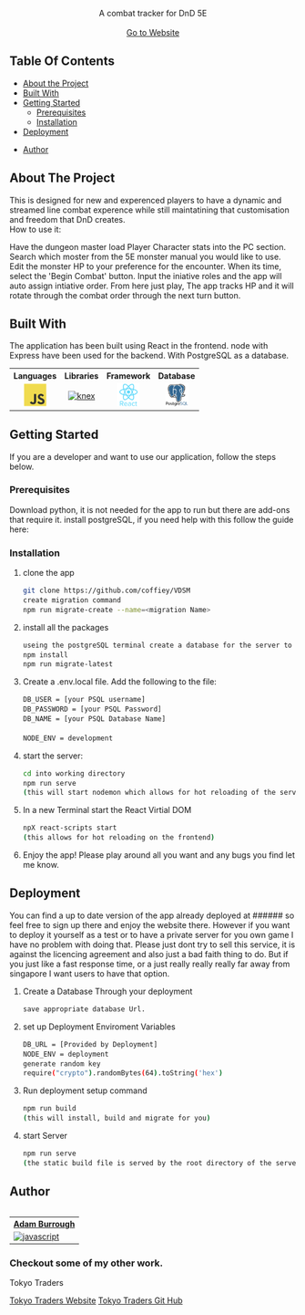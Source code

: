 <p align="center">
  <!-- <a href="https://github.com/tokyo-traders/koukan">
    <img src="https://user-images.githubusercontent.com/67497636/217703956-9a1c7261-930a-4fd4-a536-388541d7ed85.png" alt="Logo" width="480" height="250">
  </a> -->

   <p align="center">
    A combat tracker for DnD 5E
    <br/>
    <br/>
    <a href="https://VDSM.onrender.com/">Go to Website</a>

  </p>
</p>

## Table Of Contents

- [About the Project](#about-the-project)
- [Built With](#built-with)
- [Getting Started](#getting-started)
  - [Prerequisites](#prerequisites)
  - [Installation](#installation)
- [Deployment](#Deployment)
<!-- * [Roadmap](#roadmap)
- [Contributing](#contributing)
- [License](#license) -->
- [Author](#author)
<!-- * [Acknowledgements](#acknowledgements) -->

## About The Project

This is designed for new and experenced players to have a dynamic and streamed line combat experence while still maintatining that customisation and freedom that DnD creates.
<br/>
How to use it:

Have the dungeon master load Player Character stats into the PC section.
Search which moster from the 5E monster manual you would like to use.
Edit the monster HP to your preference for the encounter.
When its time, select the 'Begin Combat' button.
Input the iniative roles and the app will auto assign intiative order.
From here just play, The app tracks HP and it will rotate through the combat order through the next turn button.

## Built With

The application has been built using React in the frontend. node with Express have been used for the backend.
With PostgreSQL as a database.
</br>

<table align="center">
  <tr>
    <th>Languages</th>
    <th>Libraries</th>
    <th>Framework</th>
    <th>Database</th>
  </tr>

  <tr>
    <td align="center">
    <a href="https://developer.mozilla.org/en-US/docs/Web/JavaScript" target="_blank" rel="noreferrer"> <img src="https://raw.githubusercontent.com/devicons/devicon/master/icons/javascript/javascript-original.svg" alt="javascript" width="40" height="40"/> </a>
    </td>
    <td align="center">
      <a href="https://knexjs.org/knex-logo.png" target="_blank" rel="noreferrer"> <img src="https://knexjs.org/knex-logo.png" alt="knex" width="40" height="40"/> </a>
    </td>
 <td align="center">
      <a href="https://reactjs.org/" target="_blank" rel="noreferrer"> <img src="https://raw.githubusercontent.com/devicons/devicon/master/icons/react/react-original-wordmark.svg" alt="react" width="40" height="40"/> </a>
    </td>
    <td align="center">
      <a href="https://www.postgresql.org" target="_blank" rel="noreferrer"> <img src="https://raw.githubusercontent.com/devicons/devicon/master/icons/postgresql/postgresql-original-wordmark.svg" alt="postgresql" width="40" height="40"/> </a>
    </td>
  </tr>
<table>

## Getting Started

If you are a developer and want to use our application, follow the steps below.

### Prerequisites

Download python, it is not needed for the app to run but there are add-ons that require it.
install postgreSQL, if you need help with this follow the guide here:

### Installation

1. clone the app
   ```sh
   git clone https://github.com/coffiey/VDSM
   create migration command
   npm run migrate-create --name=<migration Name>
   ```
2. install all the packages
   ```sh
   useing the postgreSQL terminal create a database for the server to use.
   npm install
   npm run migrate-latest
   ```
3. Create a .env.local file. Add the following to the file:

   ```sh
   DB_USER = [your PSQL username]
   DB_PASSWORD = [your PSQL Password]
   DB_NAME = [your PSQL Database Name]

   NODE_ENV = development
   ```

4. start the server:
   ```sh
   cd into working directory
   npm run serve
   (this will start nodemon which allows for hot reloading of the server)
   ```
5. In a new Terminal start the React Virtial DOM

   ```sh
   npX react-scripts start
   (this allows for hot reloading on the frontend)
   ```

6. Enjoy the app! Please play around all you want and any bugs you find let me know.

## Deployment

You can find a up to date version of the app already deployed at ###### so feel free to sign up there and enjoy the website there. However if you want to deploy it yourself as a test or to have a private server for you own game I have no problem with doing that. Please just dont try to sell this service, it is against the licencing agreement and also just a bad faith thing to do. But if you just like a fast response time, or a just really really really far away from singapore I want users to have that option.

1. Create a Database Through your deployment

   ```sh
   save appropriate database Url.
   ```

2. set up Deployment Enviroment Variables
   ```sh
   DB_URL = [Provided by Deployment]
   NODE_ENV = deployment
   generate random key
   require("crypto").randomBytes(64).toString('hex')
   ```
3. Run deployment setup command

   ```sh
   npm run build
   (this will install, build and migrate for you)
   ```

4. start Server
   ```sh
   npm run serve
   (the static build file is served by the root directory of the server, so running the command will load both front and backend.)
   ```

## Author

<table align="center">
  <tr>
    <th>
      <a href="https://github.com/Coffiey"> Adam Burrough </a>
    </th>
  </tr>
  <tr>
  <td>
    <a href="https://github.com/Coffiey" target="_blank" rel="noreferrer">
    <img src="https://user-images.githubusercontent.com/67497636/217795795-7a3869b0-6373-4b43-bacf-ed5f08b046ea.jpeg" alt="javascript" width="150" height="150"/> </a>

  </td>
  </tr>
  </table>

<p align="center">
    <h3>Checkout some of my other work.</h3>
    <p>Tokyo Traders</p>
    <a href="www.tokyotrader.store">Tokyo Traders Website</a>
    <a href="https://tokyotraders.onrender.com/">Tokyo Traders Git Hub</a>
  </p>
</p>
